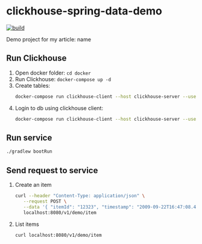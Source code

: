 # clickhouse-spring-data-demo
[![build](https://github.com/Jaitl/clickhouse-spring-data-demo/actions/workflows/build.yml/badge.svg)](https://github.com/Jaitl/clickhouse-spring-data-demo/actions/workflows/build.yml)

Demo project for my article: name

## Run Clickhouse
1. Open docker folder: `cd docker`
2. Run Clickhouse: `docker-compose up -d`
3. Create tables:
    ```bash
    docker-compose run clickhouse-client --host clickhouse-server --user admin --password admin --multiquery < ../sql/script.sql
    ```
4. Login to db using clickhouse client:
    ```bash
    docker-compose run clickhouse-client --host clickhouse-server --user admin --password admin
    ```

## Run service
```bash
./gradlew bootRun
```

## Send request to service
1. Create an item
   ```bash
   curl --header "Content-Type: application/json" \
      --request POST \
      --data '{ "itemId": "12323", "timestamp": "2009-09-22T16:47:08.432", "data": "123","list": {"list": ["1", "2", "3"]}}' \
      localhost:8080/v1/demo/item
   ```
2. List items
   ```bash
   curl localhost:8080/v1/demo/item
   ```
